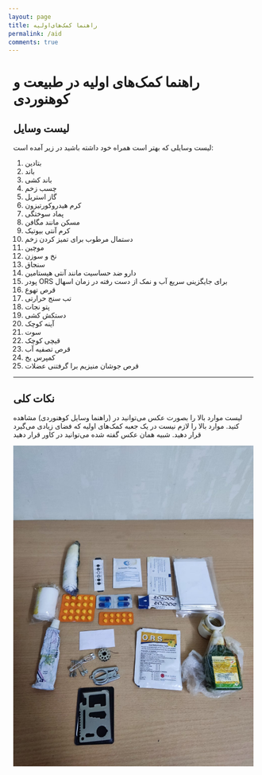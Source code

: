 ```yaml
---
layout: page
title: راهنما کمک‌های‌اولیه
permalink: /aid
comments: true
---
```


<div class="justify-content-between tools" style="margin-right:10px;margin-left:10px;">

<h1>راهنما کمک‌های اولیه در طبیعت و کوهنوردی</h1>

<h2>لیست وسایل</h2>
<p>
لیست وسایلی که بهتر است همراه خود داشته باشید در زیر آمده است: <br />
</p>
<p>
<ol>
<li>بتادین</li>
<li>باند</li>
<li>باند کشی</li>
<li>چسب زخم</li>
<li>گاز استریل</li>
<li>کرم هیدروکورتیزون</li>
<li>پماد سوختگی</li>
<li>مسکن مانند مگافن</li>
<li>کرم آنتی بیوتیک</li>
<li>دستمال مرطوب برای تمیز کردن زخم</li>
<li>موچین</li>
<li>نخ و سوزن</li>
<li>سنجاق</li>
<li>دارو ضد حساسیت مانند آنتی هیستامین</li>
<li>پودر ORS برای جایگزینی سریع آب و نمک از دست رفته در زمان اسهال</li>
<li>قرص تهوع</li>
<li>تب سنج حرارتی</li>
<li>پتو نجات</li>
<li>دستکش کشی</li>
<li>آینه کوچک</li>
<li>سوت</li>
<li>قیچی کوچک</li>
<li>قرص تصفیه آب</li>
<li>کمپرس یخ</li>
<li>قرص جوشان منیزیم برا گرفتنی عضلات</li>
</ol>
</p>

<hr>

<h2>نکات کلی</h2>
<p>
لیست موارد بالا را بصورت عکس می‌توانید در (راهنما وسایل کوهنوردی) مشاهده کنید. موارد بالا را لازم نیست در یک جعبه کمک‌های اولیه که فضای زیادی می‌گیرد قرار دهید. شبیه همان عکس گفته شده می‌توانید در کاور قرار دهید
</p>

<p>
  <img src="/assets/images/tools/11.jpg" alt="mhkarami97" />
</p>

</div>